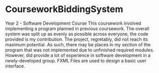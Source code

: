 # CourseworkBiddingSystem

Year 2 - Software Development Course
This coursework involved implementing a program planned in previous coursework. The overall system was split up as evenly as possible across everyone, the code provided is my contribution.
The project, regretably, did not reach its maximum potential. As such, there may be places in my section of the program that was not implemented due to unfinished required modules. However, did provide a lot of experience in software development in a newly-developed group.
FXML Files are used to design a basic user interface.
